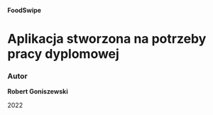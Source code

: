 __FoodSwipe__

# Aplikacja stworzona na potrzeby pracy dyplomowej

### Autor

__Robert Goniszewski__

2022
